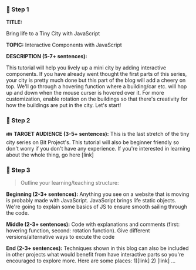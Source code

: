 ### 📌 Step 1

**TITLE:**

Bring life to a Tiny City with JavaScript

**TOPIC:**
Interactive Components with JavaScript 

**DESCRIPTION (5-7+ sentences):**

This tutorial will help you lively up a mini city by adding interactive components. If you have already went thought the first parts of this series, your city is pretty much done but this part of the blog will add a cheery on top. We'll go through a hovering function where a building/car etc. will hop up and down when the mouse curser is hovered over it. For more customization, enable rotation on the buildings so that there's creativity for how the buildings are put in the city. Let's start!

### 📌 Step 2

👪 **TARGET AUDIENCE (3-5+ sentences):**
This is the last stretch of the tiny city series on Bit Project's. This tutorial will also be beginner friendly so don't worry if you don't have any experience. If you're interested in learning about the whole thing, go here [link]

### 📌 Step 3

> Outline your learning/teaching structure:

**Beginning (2-3+ sentences):**
Anything you see on a website that is moving is probably made with JavaScript. JavaScript brings life static objects. We're going to explain some basics of JS to ensure smooth sailing through the code.

**Middle (2-3+ sentences):**
Code with explanations and comments (first: hovering function, second: rotation function). Give different versions/alternative ways to excute the code

**End (2-3+ sentences):**
Techniques shown in this blog can also be included in other projects what would benefit from have interactive parts so you're encouraged to explore more. Here are some places: 
1)[link]
2) [link]
...